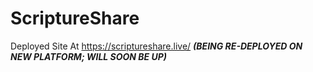 # ScriptureShare

Deployed Site At https://scriptureshare.live/ ***(BEING RE-DEPLOYED ON NEW PLATFORM; WILL SOON BE UP)***
